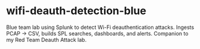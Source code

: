 # wifi-deauth-detection-blue
Blue team lab using Splunk to detect Wi-Fi deauthentication attacks. Ingests PCAP → CSV, builds SPL searches, dashboards, and alerts. Companion to my Red Team Deauth Attack lab.
